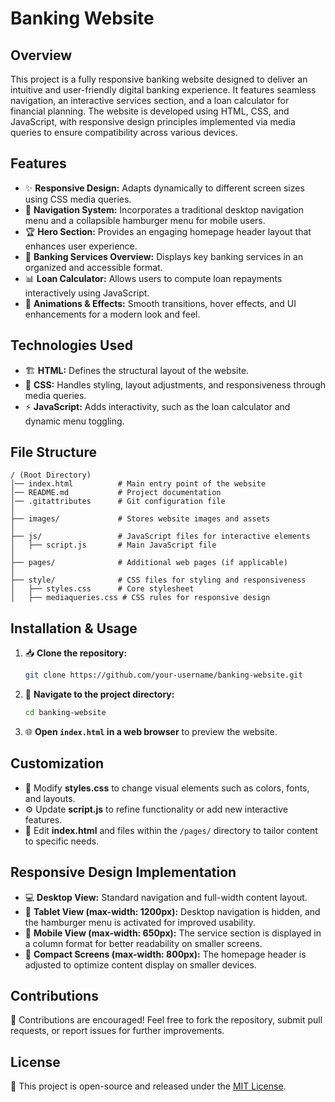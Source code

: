 # Banking Website

## Overview
This project is a fully responsive banking website designed to deliver an intuitive and user-friendly digital banking experience. It features seamless navigation, an interactive services section, and a loan calculator for financial planning. The website is developed using HTML, CSS, and JavaScript, with responsive design principles implemented via media queries to ensure compatibility across various devices.

## Features
- ✨ **Responsive Design:** Adapts dynamically to different screen sizes using CSS media queries.
- 🧭 **Navigation System:** Incorporates a traditional desktop navigation menu and a collapsible hamburger menu for mobile users.
- 🏆 **Hero Section:** Provides an engaging homepage header layout that enhances user experience.
- 🏦 **Banking Services Overview:** Displays key banking services in an organized and accessible format.
- 📊 **Loan Calculator:** Allows users to compute loan repayments interactively using JavaScript.
- 🎨 **Animations & Effects:** Smooth transitions, hover effects, and UI enhancements for a modern look and feel.

## Technologies Used
- 🏗 **HTML:** Defines the structural layout of the website.
- 🎨 **CSS:** Handles styling, layout adjustments, and responsiveness through media queries.
- ⚡ **JavaScript:** Adds interactivity, such as the loan calculator and dynamic menu toggling.

## File Structure
```
/ (Root Directory)
│── index.html          # Main entry point of the website
│── README.md           # Project documentation
│── .gitattributes      # Git configuration file
│
├── images/             # Stores website images and assets
│
├── js/                 # JavaScript files for interactive elements
│   ├── script.js       # Main JavaScript file
│
├── pages/              # Additional web pages (if applicable)
│
├── style/              # CSS files for styling and responsiveness
│   ├── styles.css      # Core stylesheet
│   ├── mediaqueries.css # CSS rules for responsive design
```

## Installation & Usage
1. 📥 **Clone the repository:**
   ```bash
   git clone https://github.com/your-username/banking-website.git
   ```
2. 📂 **Navigate to the project directory:**
   ```bash
   cd banking-website
   ```
3. 🌐 **Open `index.html` in a web browser** to preview the website.

## Customization
- 🎨 Modify **styles.css** to change visual elements such as colors, fonts, and layouts.
- ⚙️ Update **script.js** to refine functionality or add new interactive features.
- 📝 Edit **index.html** and files within the `/pages/` directory to tailor content to specific needs.

## Responsive Design Implementation
- 💻 **Desktop View:** Standard navigation and full-width content layout.
- 📱 **Tablet View (max-width: 1200px):** Desktop navigation is hidden, and the hamburger menu is activated for improved usability.
- 📲 **Mobile View (max-width: 650px):** The service section is displayed in a column format for better readability on smaller screens.
- 📏 **Compact Screens (max-width: 800px):** The homepage header is adjusted to optimize content display on smaller devices.

## Contributions
🚀 Contributions are encouraged! Feel free to fork the repository, submit pull requests, or report issues for further improvements.

## License
📜 This project is open-source and released under the [MIT License](LICENSE).

